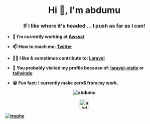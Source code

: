 



<h1 align="center">Hi 👋, I'm <b>abdumu<b></h1>
<h3 align="center">If I like where it's headed ... I push as far as I can!</h3>

- 🔭   I’m currently working at [Awssat](https://www.awssat.com/)

- 📫   How to reach me: [Twitter](https://twitter.com/aphpdev)

- 👨‍💻  I like & sometimes contribute to: [Laravel](https://github.com/laravel/framework/pulls?q=is%3Apr+author%3Aabdumu+)
 
- 🥰   You probably visited my profile because of: [laravel-visits](https://github.com/awssat/laravel-visits) or [tailwindo](https://github.com/awssat/tailwindo)
 
- 😀  Fun fact: I currently make **zero**$ from my work.

 
<p align="center"><img src="https://github-readme-stats-1-delta.vercel.app/api?username=abdumu&show_icons=true" alt="abdumu" /></p>
<p align="center">
<a href="https://twitter.com/aphpdev" target="blank"><img align="center" src="https://cdn.jsdelivr.net/npm/simple-icons@3.0.1/icons/twitter.svg" alt="abdumu" height="30" width="30" /></a>
</p>

[![trophy](https://github-profile-trophy.vercel.app/?username=abdumu&theme=onedark)](https://github.com/ryo-ma/github-profile-trophy)
